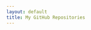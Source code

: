 ```yaml
---
layout: default
title: My GitHub Repositories
---
```


<div class="container">
    <ul id="repo-list" class="list-unstyled row"></ul>
</div>

<script>
function fetchAllRepos() {
  fetch(`https://api.github.com/users/volkansah/repos?type=owner&sort=updated&per_page=100`)
    .then(response => response.json())
    .then(data => {
      let repoList = document.getElementById('repo-list');
      repoList.innerHTML = '';

      let filteredData = data.filter(repo => {
        return !repo.fork && 
               repo.name !== 'volkansah.github.io' && 
               repo.name !== 'VolkanSah';
      });

      filteredData.forEach((repo, index) => {
        let listItem = document.createElement('li');
        listItem.className = 'col-md-4';

        listItem.innerHTML = `
          <div class="card mb-4">
            <div class="card-body">
              <h5 class="card-title">${repo.name}</h5>
              <p class="card-text">${repo.description || 'No description available'}</p>
              <button class="btn btn-primary" data-toggle="modal" data-target="#repoModal-${index}" onclick="loadReadme('${repo.full_name}', ${index})">View Details</button>
            </div>
          </div>

          <div class="modal fade" id="repoModal-${index}" tabindex="-1" role="dialog" aria-labelledby="repoModalLabel-${index}" aria-hidden="true">
            <div class="modal-dialog modal-lg" role="document">
              <div class="modal-content">
                <div class="modal-header">
                  <h5 class="modal-title" id="repoModalLabel-${index}">${repo.name}</h5>
                  <button type="button" class="close" data-dismiss="modal" aria-label="Close">
                    <span aria-hidden="true">&times;</span>
                  </button>
                </div>
                <div class="modal-body" id="repoContent-${index}">
                  <p>Loading README...</p>
                </div>
                <div class="modal-footer">
                  <a href="${repo.html_url}" target="_blank" class="btn btn-primary">Go to Repository</a>
                  <button type="button" class="btn btn-secondary" data-dismiss="modal">Close</button>
                </div>
              </div>
            </div>
          </div>
        `;
        repoList.appendChild(listItem);
      });
    })
    .catch(error => {
      console.error('Error:', error);
      let repoList = document.getElementById('repo-list');
      repoList.innerHTML = '<li>Error loading repositories.</li>';
    });
}

function loadReadme(repoFullName, index) {
  fetch(`https://api.github.com/repos/${repoFullName}/readme`, {
    headers: { 'Accept': 'application/vnd.github.v3.html' }
  })
  .then(response => response.text())
  .then(data => {
    document.getElementById(`repoContent-${index}`).innerHTML = data;
  })
  .catch(error => {
    document.getElementById(`repoContent-${index}`).innerHTML = '<p>README could not be loaded.</p>';
  });
}

// Load all repositories on page load
fetchAllRepos();
</script>
